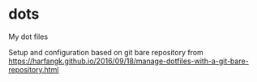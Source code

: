 # dots
My dot files

Setup and configuration based on git bare repository from https://harfangk.github.io/2016/09/18/manage-dotfiles-with-a-git-bare-repository.html
